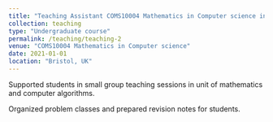 ```yaml
---
title: "Teaching Assistant COMS10004 Mathematics in Computer science in 2021"
collection: teaching
type: "Undergraduate course"
permalink: /teaching/teaching-2
venue: "COMS10004 Mathematics in Computer science"
date: 2021-01-01
location: "Bristol, UK"
---
```

Supported students in small group teaching sessions in unit of mathematics and computer algorithms.

Organized problem classes and prepared revision notes for students.